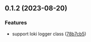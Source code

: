 ## 0.1.2 (2023-08-20)


### Features

* support loki logger class ([78b7cb5](https://github.com/syntsugar/lokipop/commit/78b7cb5351e4b244ed41c554b8e58ddfa968d515))



